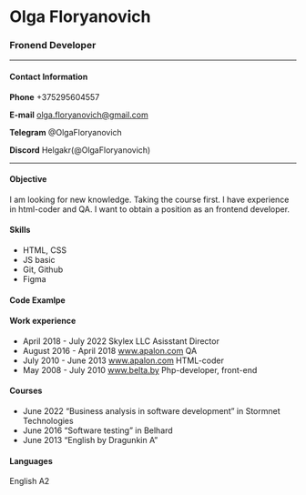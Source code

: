 # Olga Floryanovich

### Fronend Developer
---

#### Contact Information

**Phone** +375295604557

**E-mail** olga.floryanovich@gmail.com

**Telegram** @OlgaFloryanovich

**Discord** Helgakr(@OlgaFloryanovich)

***
#### Objective

I am looking for new knowledge. Taking the course first. I have experience in html-coder and QA. I want to obtain a position as an frontend developer.

#### Skills

* HTML, CSS
* JS basic
* Git, Github
* Figma

#### Code Examlpe

#### Work experience

* April 2018 - July 2022 Skylex LLC Asisstant Director
* August 2016 - April 2018 www.apalon.com QA
* July 2010 - June 2013 www.apalon.com HTML-coder
* May 2008 - July 2010 www.belta.by Php-developer, front-end

#### Courses 

* June 2022 “Business analysis in software development” in Stormnet Technologies
* June 2016 “Software testing” in Belhard
* June 2013 “English by Dragunkin A”

#### Languages
English A2
